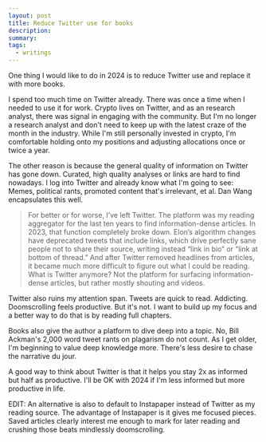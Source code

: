 ```yaml
---
layout: post
title: Reduce Twitter use for books
description:
summary:
tags:
  - writings
---
```


One thing I would like to do in 2024 is to reduce Twitter use and replace it with more books.

I spend too much time on Twitter already. There was once a time when I needed to use it for work. Crypto lives on Twitter, and as an research analyst, there was signal in engaging with the community. But I'm no longer a research analyst and don't need to keep up with the latest craze of the month in the industry. While I'm still personally invested in crypto, I'm comfortable holding onto my positions and adjusting allocations once or twice a year.

The other reason is because the general quality of information on Twitter has gone down. Curated, high quality analyses or links are hard to find nowadays. I log into Twitter and already know what I'm going to see: Memes, political rants, promoted content that's irrelevant, et al. Dan Wang encapsulates this well.

> For better or for worse, I’ve left Twitter. The platform was my reading aggregator for the last ten years to find information-dense articles. In 2023, that function completely broke down. Elon’s algorithm changes have deprecated tweets that include links, which drive perfectly sane people not to share their source, writing instead “link in bio” or “link at bottom of thread.” And after Twitter removed headlines from articles, it became much more difficult to figure out what I could be reading. What is Twitter anymore? Not the platform for surfacing information-dense articles, but rather mostly shouting and videos.

Twitter also ruins my attention span. Tweets are quick to read. Addicting. Doomscrolling feels productive. But it's not. I want to build up my focus and a better way to do that is by reading full chapters.

Books also give the author a platform to dive deep into a topic. No, Bill Ackman's 2,000 word tweet rants on plagarism do not count. As I get older, I'm beginning to value deep knowledge more. There's less desire to chase the narrative du jour.

A good way to think about Twitter is that it helps you stay 2x as informed but half as productive. I'll be OK with 2024 if I'm less informed but more productive in life.

EDIT: An alternative is also to default to Instapaper instead of Twitter as my reading source. The advantage of Instapaper is it gives me focused pieces. Saved articles clearly interest me enough to mark for later reading and crushing those beats mindlessly doomscrolling.
